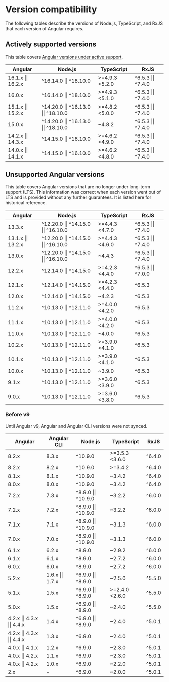 # Version compatibility

The following tables describe the versions of Node.js, TypeScript, and RxJS that each version of
Angular requires.

## Actively supported versions

This table
covers [Angular versions under active support](guide/releases#actively-supported-versions).

| Angular            | Node.js                              | TypeScript     | RxJS               |
|--------------------|--------------------------------------|----------------|--------------------|
| 16.1.x \|\| 16.2.x | ^16.14.0 \|\| ^18.10.0               | >=4.9.3 <5.2.0 | ^6.5.3 \|\| ^7.4.0 |
| 16.0.x             | ^16.14.0 \|\| ^18.10.0               | >=4.9.3 <5.1.0 | ^6.5.3 \|\| ^7.4.0 |
| 15.1.x \|\| 15.2.x | ^14.20.0 \|\| ^16.13.0 \|\| ^18.10.0 | >=4.8.2 <5.0.0 | ^6.5.3 \|\| ^7.4.0 |
| 15.0.x             | ^14.20.0 \|\| ^16.13.0 \|\| ^18.10.0 | ~4.8.2         | ^6.5.3 \|\| ^7.4.0 |
| 14.2.x \|\| 14.3.x | ^14.15.0 \|\| ^16.10.0               | >=4.6.2 <4.9.0 | ^6.5.3 \|\| ^7.4.0 |
| 14.0.x \|\| 14.1.x | ^14.15.0 \|\| ^16.10.0               | >=4.6.2 <4.8.0 | ^6.5.3 \|\| ^7.4.0 |

## Unsupported Angular versions

This table covers Angular versions that are no longer under long-term support (LTS). This
information was correct when each version went out of LTS and is provided without any further
guarantees. It is listed here for historical reference.

| Angular            | Node.js                              | TypeScript     | RxJS               |
|--------------------|--------------------------------------|----------------|--------------------|
| 13.3.x             | ^12.20.0 \|\| ^14.15.0 \|\| ^16.10.0 | >=4.4.3 <4.7.0 | ^6.5.3 \|\| ^7.4.0 |
| 13.1.x \|\| 13.2.x | ^12.20.0 \|\| ^14.15.0 \|\| ^16.10.0 | >=4.4.3 <4.6.0 | ^6.5.3 \|\| ^7.4.0 |
| 13.0.x             | ^12.20.0 \|\| ^14.15.0 \|\| ^16.10.0 | ~4.4.3         | ^6.5.3 \|\| ^7.4.0 |
| 12.2.x             | ^12.14.0 \|\| ^14.15.0               | >=4.2.3 <4.4.0 | ^6.5.3 \|\| ^7.0.0 |
| 12.1.x             | ^12.14.0 \|\| ^14.15.0               | >=4.2.3 <4.4.0 | ^6.5.3             |
| 12.0.x             | ^12.14.0 \|\| ^14.15.0               | ~4.2.3         | ^6.5.3             |
| 11.2.x             | ^10.13.0 \|\| ^12.11.0               | >=4.0.0 <4.2.0 | ^6.5.3             |
| 11.1.x             | ^10.13.0 \|\| ^12.11.0               | >=4.0.0 <4.2.0 | ^6.5.3             |
| 11.0.x             | ^10.13.0 \|\| ^12.11.0               | ~4.0.0         | ^6.5.3             |
| 10.2.x             | ^10.13.0 \|\| ^12.11.0               | >=3.9.0 <4.1.0 | ^6.5.3             |
| 10.1.x             | ^10.13.0 \|\| ^12.11.0               | >=3.9.0 <4.1.0 | ^6.5.3             |
| 10.0.x             | ^10.13.0 \|\| ^12.11.0               | ~3.9.0         | ^6.5.3             |
| 9.1.x              | ^10.13.0 \|\| ^12.11.0               | >=3.6.0 <3.9.0 | ^6.5.3             |
| 9.0.x              | ^10.13.0 \|\| ^12.11.0               | >=3.6.0 <3.8.0 | ^6.5.3             |

### Before v9 

Until Angular v9, Angular and Angular CLI versions were not synced. 

| Angular                     | Angular CLI        | Node.js             | TypeScript         | RxJS               |
|-----------------------------|--------------------|---------------------|--------------------|--------------------|
| 8.2.x                       | 8.3.x              | ^10.9.0             | >=3.5.3 <3.6.0     | ^6.4.0             |
| 8.2.x                       | 8.2.x              | ^10.9.0             | >=3.4.2            | ^6.4.0             |
| 8.1.x                       | 8.1.x              | ^10.9.0             | ~3.4.2             | ^6.4.0             |
| 8.0.x                       | 8.0.x              | ^10.9.0             | ~3.4.2             | ^6.4.0             |
| 7.2.x                       | 7.3.x              | ^8.9.0 \|\| ^10.9.0 | ~3.2.2             | ^6.0.0             |
| 7.2.x                       | 7.2.x              | ^8.9.0 \|\| ^10.9.0 | ~3.2.2             | ^6.0.0             |
| 7.1.x                       | 7.1.x              | ^8.9.0 \|\| ^10.9.0 | ~3.1.3             | ^6.0.0             |
| 7.0.x                       | 7.0.x              | ^8.9.0 \|\| ^10.9.0 | ~3.1.3             | ^6.0.0             |
| 6.1.x                       | 6.2.x              | ^8.9.0              | ~2.9.2             | ^6.0.0             |
| 6.1.x                       | 6.1.x              | ^8.9.0              | ~2.7.2             | ^6.0.0             |
| 6.0.x                       | 6.0.x              | ^8.9.0              | ~2.7.2             | ^6.0.0             |
| 5.2.x                       | 1.6.x \|\| 1.7.x   | ^6.9.0 \|\| ^8.9.0  | ~2.5.0             | ^5.5.0             |
| 5.1.x                       | 1.5.x              | ^6.9.0 \|\| ^8.9.0  | >=2.4.0 <2.6.0     | ^5.5.0             |
| 5.0.x                       | 1.5.x              | ^6.9.0 \|\| ^8.9.0  | ~2.4.0             | ^5.5.0             |
| 4.2.x \|\| 4.3.x \|\| 4.4.x | 1.4.x              | ^6.9.0 \|\| ^8.9.0  | ~2.4.0             | ^5.0.1             |
| 4.2.x \|\| 4.3.x \|\| 4.4.x | 1.3.x              | ^6.9.0              | ~2.4.0             | ^5.0.1             |
| 4.0.x \|\| 4.1.x            | 1.2.x              | ^6.9.0              | ~2.3.0             | ^5.0.1             |
| 4.0.x \|\| 4.2.x            | 1.1.x              | ^6.9.0              | ~2.3.0             | ^5.0.1             |
| 4.0.x \|\| 4.2.x            | 1.0.x              | ^6.9.0              | ~2.2.0             | ^5.0.1             |
| 2.x                         | -                  | ^6.9.0              | ~2.0.0             | ^5.0.1             |
